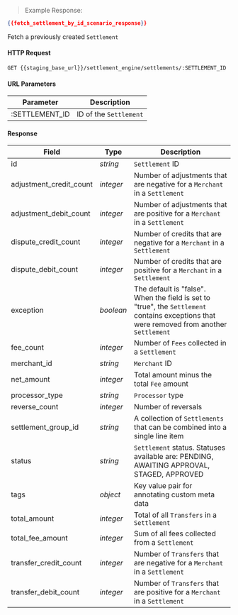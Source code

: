 > Example Response:

```json
{{fetch_settlement_by_id_scenario_response}}
```

Fetch a previously created `Settlement`

#### HTTP Request

`GET {{staging_base_url}}/settlement_engine/settlements/:SETTLEMENT_ID`


#### URL Parameters

Parameter | Description
--------- | -------------------------------------------------------------------
:SETTLEMENT_ID | ID of the `Settlement`

#### Response

Field | Type | Description
----- | ---- | -----------
id | *string*    | `Settlement` ID
adjustment_credit_count | *integer* | Number of adjustments that are negative for a `Merchant` in a `Settlement`
adjustment_debit_count | *integer* | Number of adjustments that are positive for a `Merchant` in a `Settlement`
dispute_credit_count| *integer* | Number of credits that are negative for a `Merchant` in a `Settlement`
dispute_debit_count | *integer* | Number of credits that are positive for a `Merchant` in a `Settlement`
exception| *boolean* | The default is "false". When the field is set to "true", the `Settlement` contains exceptions that were removed from another `Settlement`
fee_count | *integer* | Number of `Fees` collected in a `Settlement`
merchant_id | *string* | `Merchant` ID
net_amount | *integer* | Total amount minus the total `Fee` amount
processor_type | *string* | `Processor` type
reverse_count | *integer* | Number of reversals
settlement_group_id | *string* | A collection of `Settlements` that can be combined into a single line item
status | *string* | `Settlement` status. Statuses available are: PENDING, AWAITING APPROVAL, STAGED, APPROVED
tags  | *object* | Key value pair for annotating custom meta data
total_amount  | *integer* | Total of all `Transfers` in a `Settlement`
total_fee_amount| *integer* | Sum of all fees collected from a `Settlement`
transfer_credit_count | *integer* | Number of `Transfers` that are negative for a `Merchant` in a `Settlement`
transfer_debit_count| *integer* | Number of `Transfers` that are positive for a `Merchant` in a `Settlement`

